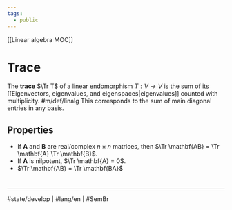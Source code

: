 ```yaml
---
tags:
  - public
---
```

[[Linear algebra MOC]]
# Trace

The **trace** $\Tr T$ of a linear endomorphism $T : V \to V$ is the sum of its [[Eigenvectors, eigenvalues, and eigenspaces|eigenvalues]] counted with multiplicity. #m/def/linalg 
This corresponds to the sum of main diagonal entries in any basis.

## Properties

- If $\mathbf{A}$ and $\mathbf{B}$ are real/complex $n\times n$ matrices, then $\Tr \mathbf{AB} = \Tr \mathbf{A} \Tr \mathbf{B}$.
- If $\mathbf{A}$ is nilpotent, $\Tr \mathbf{A} = 0$.
- $\Tr \mathbf{AB} = \Tr \mathbf{BA}$

#
---
#state/develop | #lang/en | #SemBr
